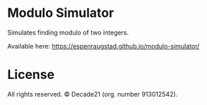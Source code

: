 # Modulo Simulator

Simulates finding modulo of two integers. 

Available here: https://espenraugstad.github.io/modulo-simulator/

# License

All rights reserved. &copy; Decade21 (org. number 913012542).